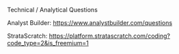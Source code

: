 Technical / Analytical Questions

Analyst Builder:
https://www.analystbuilder.com/questions

StrataScratch:
https://platform.stratascratch.com/coding?code_type=2&is_freemium=1
